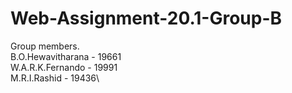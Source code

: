 # Web-Assignment-20.1-Group-B

Group members.\
B.O.Hewavitharana - 19661\
W.A.R.K.Fernando - 19991\
M.R.I.Rashid - 19436\

